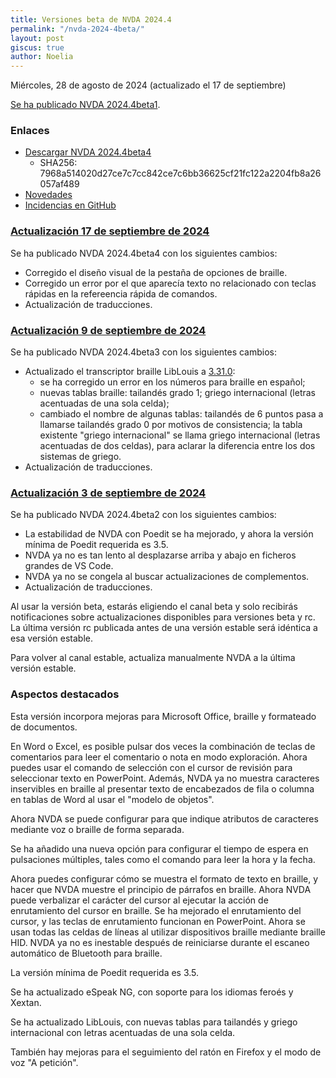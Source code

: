 ```yaml
---
title: Versiones beta de NVDA 2024.4
permalink: "/nvda-2024-4beta/"
layout: post
giscus: true
author: Noelia
---
```


<footer>Miércoles, 28 de agosto de 2024 (actualizado el 17 de septiembre)</footer>

[Se ha publicado NVDA 2024.4beta1](https://www.nvaccess.org/post/nvda-2024-4beta1).

### Enlaces

- [Descargar NVDA 2024.4beta4](https://www.nvaccess.org/files/nvda/releases/2024.4beta4/nvda_2024.4beta4.exe)
  - SHA256: 7968a514020d27ce7c7cc842ce7c6bb36625cf21fc122a2204fb8a26057af489
- [Novedades](https://www.nvaccess.org/files/nvda/releases/2024.4beta4/documentation/es/changes.html)
- [Incidencias en GitHub](https://github.com/nvaccess/nvda/issues)


### [Actualización 17 de septiembre de 2024](https://www.nvaccess.org/post/nvda-2024-4beta4)

Se ha publicado NVDA 2024.4beta4 con los siguientes cambios:

- Corregido el diseño visual de la pestaña de opciones de braille.
- Corregido un error por el que aparecía texto no relacionado con teclas rápidas en la refereencia rápida de comandos.
- Actualización de traducciones.

### [Actualización 9 de septiembre de 2024](https://www.nvaccess.org/post/nvda-2024-4beta3)

Se ha publicado NVDA 2024.4beta3 con los siguientes cambios:

- Actualizado el transcriptor braille LibLouis a [3.31.0](https://github.com/liblouis/liblouis/releases/tag/v3.31.0):
  - se ha corregido un error en los números para braille en español;
  - nuevas tablas braille: tailandés grado 1; griego internacional (letras acentuadas de una sola celda);
  - cambiado el nombre de algunas tablas: tailandés de 6 puntos pasa a llamarse tailandés grado 0 por motivos de consistencia; la tabla existente "griego internacional" se llama griego internacional (letras acentuadas de dos celdas), para aclarar la diferencia entre los dos sistemas de griego.
- Actualización de traducciones.

### [Actualización 3 de septiembre de 2024](https://www.nvaccess.org/post/nvda-2024-4beta2)

Se ha publicado NVDA 2024.4beta2 con los siguientes cambios:

- La estabilidad de NVDA con Poedit se ha mejorado, y ahora la versión mínima de Poedit requerida es 3.5.
- NVDA ya no es tan lento al desplazarse arriba y abajo en ficheros grandes de VS Code.
- NVDA ya no se congela al buscar actualizaciones de complementos.
- Actualización de traducciones.

Al usar la versión beta, estarás eligiendo el canal beta y solo recibirás notificaciones sobre actualizaciones disponibles para versiones beta y rc. La última versión rc publicada antes de una versión estable será idéntica a esa versión estable.

Para volver al canal estable, actualiza manualmente NVDA a la última versión estable.

### Aspectos destacados

Esta versión incorpora mejoras para Microsoft Office, braille y formateado de documentos.

En Word o Excel, es posible pulsar dos veces la combinación de teclas de comentarios para leer el comentario o nota en modo exploración. Ahora puedes usar el comando de selección con el cursor de revisión para seleccionar texto en PowerPoint. Además, NVDA ya no muestra caracteres inservibles en braille al presentar texto de encabezados de fila o columna en tablas de Word al usar el "modelo de objetos".

Ahora NVDA se puede configurar para que indique atributos de caracteres mediante voz o braille de forma separada.

Se ha añadido una nueva opción para configurar el tiempo de espera en pulsaciones múltiples, tales como el comando para leer la hora y la fecha.

Ahora puedes configurar cómo se muestra el formato de texto en braille, y hacer que NVDA muestre el principio de párrafos en braille. Ahora NVDA puede verbalizar el carácter del cursor al ejecutar la acción de enrutamiento del cursor en braille. Se ha mejorado el enrutamiento del cursor, y las teclas de enrutamiento funcionan en PowerPoint. Ahora se usan todas las celdas de líneas al utilizar dispositivos braille mediante braille HID. NVDA ya no es inestable después de reiniciarse durante el escaneo automático de Bluetooth para braille.

La versión mínima de Poedit requerida es 3.5.

Se ha actualizado eSpeak NG, con soporte para los idiomas feroés y Xextan.

Se ha actualizado LibLouis, con nuevas tablas para tailandés y griego internacional con letras acentuadas de una sola celda.

También hay mejoras para el seguimiento del ratón en Firefox y el modo de voz "A petición".
